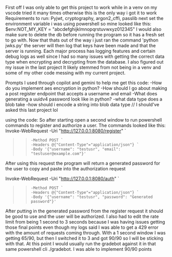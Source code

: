 First off I was only able to get this project to work while in a venv
on my vscode tried it many times otherwise this is the only way i got it to work
Requirements to run: Pyjwt, cryptography, argon2_cffi, passlib
next set the environment variable i was using powershell so mine looked like this:
$env:NOT_MY_KEY = "abcdefghijklmnopqrstuvwxyz012345"
I would also make sure to delete the db before running the program so it has a fresh set to go with.
Now that thats out of the way i just ran the command 'python jwks.py'
the server will then log that keys have been made and that the server is running.
Each major process has logging features and certain debug logs as well since I had so many issues with
getting the correct data type when encrypting and decrypting from the database. I also figured out my issue in the last project
It likely stemmed from not being in a venv and some of my other code messing with my current project.

Prompts I used through copilot and gemini to help me get this code:
-How do you implement aes encryption in python?
-How should I go about making a post register endpoint that accepts a username and email
-What does generating a uuidv4 password look like in python?
-what data type does a blob take
-how should i encode a string into blob data type // I should've asked this last project lol

using the code:
So after starting open a second window to run powershell commands to register and authorize a user.
The commands looked like this:
Invoke-WebRequest -Uri "http://127.0.0.1:8080/register" `
>>     -Method POST `
>>     -Headers @{"Content-Type"="application/json"} `
>>     -Body '{"username": "testusr", "email": "testuser@example.com"}'

After using this request the program will return a generated password for the user to copy and paste into the authorization request


Invoke-WebRequest -Uri "http://127.0.0.1:8080/auth" `    
>>     -Method POST `
>>     -Headers @{"Content-Type"="application/json"} `
>>     -Body '{"username": "testusr", "password": "Generated password"}'

After putting in the generated password from the register request it should be good to use and the user will be authorized.
I also had to edit the rate limit from being 1 second to 3 seconds because I was having issues getting those final points even
though my logs said I was able to get a 429 error with the amount of requests coming through. With a 1 second window I was getting 
65/90, but then I switched it to 3 and got 90/90 so I will be sticking with that.
At this point I would usually run the gradebot against it in that same powershell cli
./gradebot.
I was able to implement 90/90 points 
